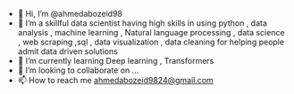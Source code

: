 - 👋 Hi, I’m @ahmedabozeid98
- 👀 I’m a skillful data scientist having high skills in using python , data analysis , machine learning , Natural language processing , data science , web scraping ,sql , data visualization , data cleaning for helping people admit data driven solutions
- 🌱 I’m currently learning Deep learning , Transformers
- 💞️ I’m looking to collaborate on ...
- 📫 How to reach me  ahmedabozeid9824@gmail.com

<!---
ahmedabozeid98/ahmedabozeid98 is a ✨ special ✨ repository because its `README.md` (this file) appears on your GitHub profile.
You can click the Preview link to take a look at your changes.
--->
